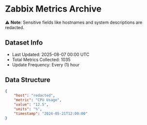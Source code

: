 # Zabbix Metrics Archive

⚠️ **Note**: Sensitive fields like hostnames and system descriptions are redacted.

## Dataset Info
- Last Updated: 2025-08-07 00:00 UTC
- Total Metrics Collected: 1035
- Update Frequency: Every (1) hour

## Data Structure
```json
{
    "host": "redacted",
    "metric": "CPU Usage",
    "value": "12.5",
    "units": "%",
    "timestamp": "2024-05-21T12:00:00"
}
```
